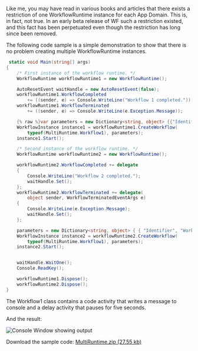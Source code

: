 Like me, you may have read in various books and articles that there exists a restriction of one WorkflowRuntime instance for each App Domain. This is, in fact, not true. In an early beta release of WF such a restriction existed, and this fact has been perpetuated even though the restriction has long since been removed.

The following code sample is a simple demonstration to show that there is no problem creating multiple WorkflowRuntime instances. 

```csharp
 static void Main(string[] args)
{
	/* First instance of the workflow runtime. */
    WorkflowRuntime workflowRuntime1 = new WorkflowRuntime();

    AutoResetEvent waitHandle = new AutoResetEvent(false);
    workflowRuntime1.WorkflowCompleted 
		+= ((sender, e) => Console.WriteLine("Workflow 1 completed."));
    workflowRuntime1.WorkflowTerminated 
		+= ((sender, e) => Console.WriteLine(e.Exception.Message));

	{% raw %}var parameters = new Dictionary<string, object> {{"Identifier", "Workflow 1"}};{% endraw %}
	WorkflowInstance instance1 = workflowRuntime1.CreateWorkflow(
		typeof(MultiRuntime.Workflow1), parameters);
    instance1.Start();

	/* Second instance of the workflow runtime. */
	WorkflowRuntime workflowRuntime2 = new WorkflowRuntime();

	workflowRuntime2.WorkflowCompleted += delegate
	{
		Console.WriteLine("Workflow 2 completed.");
		waitHandle.Set();
	};
	workflowRuntime2.WorkflowTerminated += delegate(
		object sender, WorkflowTerminatedEventArgs e)
	{
		Console.WriteLine(e.Exception.Message);
		waitHandle.Set();
	};

	parameters = new Dictionary<string, object> { { "Identifier", "Workflow 2" } };
	WorkflowInstance instance2 = workflowRuntime2.CreateWorkflow(
		typeof(MultiRuntime.Workflow1), parameters);
	instance2.Start();


    waitHandle.WaitOne();
    Console.ReadKey();

	workflowRuntime1.Dispose();
	workflowRuntime2.Dispose();
}
```

The Workflow1 class contains a code activity that writes a message to console and a delay activity that pauses for five seconds.

And the result:

![Console Window showing output](/assets/images/2008-05-18-Console.jpg)

Download the sample code: [MultiRuntime.zip (27.55 kb)](/Downloads/MultiRuntime.zip)